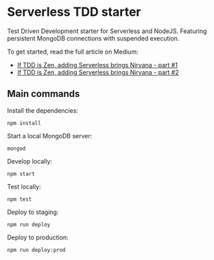# Serverless TDD starter
Test Driven Development starter for Serverless and NodeJS.
Featuring persistent MongoDB connections with suspended execution.

To get started, read the full article on Medium: 

* [If TDD is Zen, adding Serverless brings Nirvana - part #1](https://medium.com/@ledfusion/tdd-means-zen-along-with-serverless-means-nirvana-a39a76ee8e63)
* [If TDD is Zen, adding Serverless brings Nirvana - part #2](https://medium.com/@ledfusion/if-tdd-is-zen-adding-serverless-brings-nirvana-part-2-2d4e899b324d)

## Main commands

Install the dependencies:

```
npm install
```

Start a local MongoDB server:

```
mongod
```

Develop locally: 

```
npm start
```

Test locally:

```
npm test
```

Deploy to staging:

```
npm run deploy
```

Deploy to production:

```
npm run deploy:prod
```

